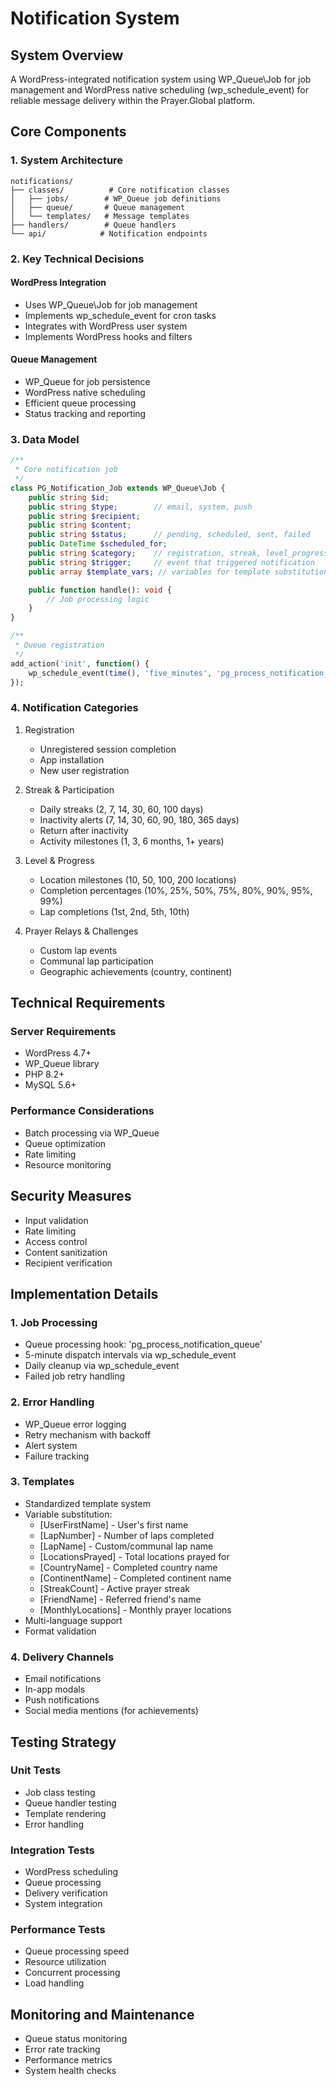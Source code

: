 # Notification System

## System Overview
A WordPress-integrated notification system using WP_Queue\Job for job management and WordPress native scheduling (wp_schedule_event) for reliable message delivery within the Prayer.Global platform.

## Core Components

### 1. System Architecture
```
notifications/
├── classes/          # Core notification classes
│   ├── jobs/        # WP_Queue job definitions
│   ├── queue/       # Queue management
│   └── templates/   # Message templates
├── handlers/        # Queue handlers
└── api/            # Notification endpoints
```

### 2. Key Technical Decisions

#### WordPress Integration
- Uses WP_Queue\Job for job management
- Implements wp_schedule_event for cron tasks
- Integrates with WordPress user system
- Implements WordPress hooks and filters

#### Queue Management
- WP_Queue for job persistence
- WordPress native scheduling
- Efficient queue processing
- Status tracking and reporting

### 3. Data Model
```php
/**
 * Core notification job
 */
class PG_Notification_Job extends WP_Queue\Job {
    public string $id;
    public string $type;        // email, system, push
    public string $recipient;
    public string $content;
    public string $status;      // pending, scheduled, sent, failed
    public DateTime $scheduled_for;
    public string $category;    // registration, streak, level_progress, prayer_relay
    public string $trigger;     // event that triggered notification
    public array $template_vars; // variables for template substitution

    public function handle(): void {
        // Job processing logic
    }
}

/**
 * Queue registration
 */
add_action('init', function() {
    wp_schedule_event(time(), 'five_minutes', 'pg_process_notification_queue');
});
```

### 4. Notification Categories
1. Registration
   - Unregistered session completion
   - App installation
   - New user registration

2. Streak & Participation
   - Daily streaks (2, 7, 14, 30, 60, 100 days)
   - Inactivity alerts (7, 14, 30, 60, 90, 180, 365 days)
   - Return after inactivity
   - Activity milestones (1, 3, 6 months, 1+ years)

3. Level & Progress
   - Location milestones (10, 50, 100, 200 locations)
   - Completion percentages (10%, 25%, 50%, 75%, 80%, 90%, 95%, 99%)
   - Lap completions (1st, 2nd, 5th, 10th)

4. Prayer Relays & Challenges
   - Custom lap events
   - Communal lap participation
   - Geographic achievements (country, continent)

## Technical Requirements

### Server Requirements
- WordPress 4.7+
- WP_Queue library
- PHP 8.2+
- MySQL 5.6+

### Performance Considerations
- Batch processing via WP_Queue
- Queue optimization
- Rate limiting
- Resource monitoring

## Security Measures
- Input validation
- Rate limiting
- Access control
- Content sanitization
- Recipient verification

## Implementation Details

### 1. Job Processing
- Queue processing hook: 'pg_process_notification_queue'
- 5-minute dispatch intervals via wp_schedule_event
- Daily cleanup via wp_schedule_event
- Failed job retry handling

### 2. Error Handling
- WP_Queue error logging
- Retry mechanism with backoff
- Alert system
- Failure tracking

### 3. Templates
- Standardized template system
- Variable substitution:
  - [UserFirstName] - User's first name
  - [LapNumber] - Number of laps completed
  - [LapName] - Custom/communal lap name
  - [LocationsPrayed] - Total locations prayed for
  - [CountryName] - Completed country name
  - [ContinentName] - Completed continent name
  - [StreakCount] - Active prayer streak
  - [FriendName] - Referred friend's name
  - [MonthlyLocations] - Monthly prayer locations
- Multi-language support
- Format validation

### 4. Delivery Channels
- Email notifications
- In-app modals
- Push notifications
- Social media mentions (for achievements)

## Testing Strategy

### Unit Tests
- Job class testing
- Queue handler testing
- Template rendering
- Error handling

### Integration Tests
- WordPress scheduling
- Queue processing
- Delivery verification
- System integration

### Performance Tests
- Queue processing speed
- Resource utilization
- Concurrent processing
- Load handling

## Monitoring and Maintenance
- Queue status monitoring
- Error rate tracking
- Performance metrics
- System health checks
